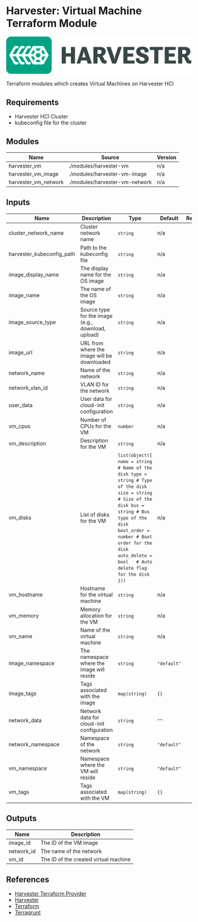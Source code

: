 # Harvester: Virtual Machine Terraform Module

![Alt text](assets/harvester_logo.png)

Terraform modules which creates Virtual Machines on Harvester HCI

## Requirements

- Harvester HCI Cluster
- kubeconfig file for the cluster

<!-- BEGIN_TF_DOCS -->

## Modules

| Name                 | Source                         | Version |
|----------------------|--------------------------------|---------|
| harvester_vm         | ./modules/harvester-vm         | n/a     |
| harvester_vm_image   | ./modules/harvester-vm-image   | n/a     |
| harvester_vm_network | ./modules/harvester-vm-network | n/a     |

## Inputs

| Name                      | Description                                        | Type                                                                                                                                                                                                                                                              | Default     | Required |
|---------------------------|----------------------------------------------------|-------------------------------------------------------------------------------------------------------------------------------------------------------------------------------------------------------------------------------------------------------------------|-------------|:--------:|
| cluster_network_name      | Cluster network name                               | `string`                                                                                                                                                                                                                                                          | n/a         |   yes    |
| harvester_kubeconfig_path | Path to the kubeconfig file                        | `string`                                                                                                                                                                                                                                                          | n/a         |   yes    |
| image_display_name        | The display name for the OS image                  | `string`                                                                                                                                                                                                                                                          | n/a         |   yes    |
| image_name                | The name of the OS image                           | `string`                                                                                                                                                                                                                                                          | n/a         |   yes    |
| image_source_type         | Source type for the image (e.g., download, upload) | `string`                                                                                                                                                                                                                                                          | n/a         |   yes    |
| image_url                 | URL from where the image will be downloaded        | `string`                                                                                                                                                                                                                                                          | n/a         |   yes    |
| network_name              | Name of the network                                | `string`                                                                                                                                                                                                                                                          | n/a         |   yes    |
| network_vlan_id           | VLAN ID for the network                            | `string`                                                                                                                                                                                                                                                          | n/a         |   yes    |
| user_data                 | User data for cloud-init configuration             | `string`                                                                                                                                                                                                                                                          | n/a         |   yes    |
| vm_cpus                   | Number of CPUs for the VM                          | `number`                                                                                                                                                                                                                                                          | n/a         |   yes    |
| vm_description            | Description for the VM                             | `string`                                                                                                                                                                                                                                                          | n/a         |   yes    |
| vm_disks                  | List of disks for the VM                           | ```list(object({ name = string # Name of the disk type = string # Type of the disk size = string # Size of the disk bus = string # Bus type of the disk boot_order = number # Boot order for the disk auto_delete = bool   # Auto delete flag for the disk }))``` | n/a         |   yes    |
| vm_hostname               | Hostname for the virtual machine                   | `string`                                                                                                                                                                                                                                                          | n/a         |   yes    |
| vm_memory                 | Memory allocation for the VM                       | `string`                                                                                                                                                                                                                                                          | n/a         |   yes    |
| vm_name                   | Name of the virtual machine                        | `string`                                                                                                                                                                                                                                                          | n/a         |   yes    |
| image_namespace           | The namespace where the image will reside          | `string`                                                                                                                                                                                                                                                          | `"default"` |    no    |
| image_tags                | Tags associated with the image                     | `map(string)`                                                                                                                                                                                                                                                     | `{}`        |    no    |
| network_data              | Network data for cloud-init configuration          | `string`                                                                                                                                                                                                                                                          | `""`        |    no    |
| network_namespace         | Namespace of the network                           | `string`                                                                                                                                                                                                                                                          | `"default"` |    no    |
| vm_namespace              | Namespace where the VM will reside                 | `string`                                                                                                                                                                                                                                                          | `"default"` |    no    |
| vm_tags                   | Tags associated with the VM                        | `map(string)`                                                                                                                                                                                                                                                     | `{}`        |    no    |

## Outputs

| Name       | Description                           |
|------------|---------------------------------------|
| image_id   | The ID of the VM image                |
| network_id | The name of the network               |
| vm_id      | The ID of the created virtual machine |
<!-- END_TF_DOCS -->

## References

- [Harvester Terraform Provider](https://registry.terraform.io/providers/harvester/harvester/latest)
- [Harvester](https://harvesterhci.io/)
- [Terraform](https://www.terraform.io/)
- [Terragrunt](https://terragrunt.gruntwork.io/)
